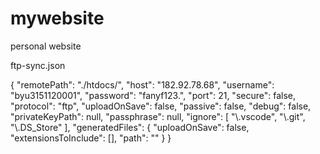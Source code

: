 # mywebsite
personal website

ftp-sync.json

{
    "remotePath": "./htdocs/",
    "host": "182.92.78.68",
    "username": "byu3151120001",
    "password": "fanyf123.",
    "port": 21,
    "secure": false,
    "protocol": "ftp",
    "uploadOnSave": false,
    "passive": false,
    "debug": false,
    "privateKeyPath": null,
    "passphrase": null,
    "ignore": [
        "\\.vscode",
        "\\.git",
        "\\.DS_Store"
    ],
    "generatedFiles": {
        "uploadOnSave": false,
        "extensionsToInclude": [],
        "path": ""
    }
}
